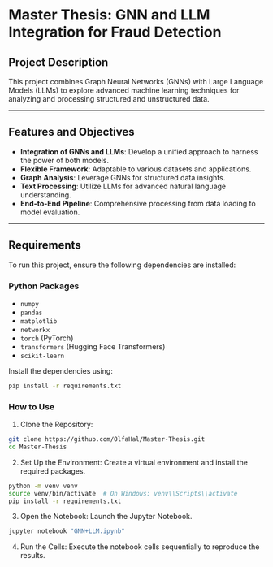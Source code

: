 # Master Thesis: GNN and LLM Integration for Fraud Detection

## Project Description
This project combines Graph Neural Networks (GNNs) with Large Language Models (LLMs) to explore advanced machine learning techniques for analyzing and processing structured and unstructured data.

---

## Features and Objectives
- **Integration of GNNs and LLMs**: Develop a unified approach to harness the power of both models.
- **Flexible Framework**: Adaptable to various datasets and applications.
- **Graph Analysis**: Leverage GNNs for structured data insights.
- **Text Processing**: Utilize LLMs for advanced natural language understanding.
- **End-to-End Pipeline**: Comprehensive processing from data loading to model evaluation.

---

## Requirements
To run this project, ensure the following dependencies are installed:

### Python Packages
- `numpy`
- `pandas`
- `matplotlib`
- `networkx`
- `torch` (PyTorch)
- `transformers` (Hugging Face Transformers)
- `scikit-learn`

Install the dependencies using:
```bash
pip install -r requirements.txt
```
### How to Use

1. Clone the Repository:

```bash
git clone https://github.com/OlfaHal/Master-Thesis.git
cd Master-Thesis
```
2. Set Up the Environment: Create a virtual environment and install the required packages.

```bash
python -m venv venv
source venv/bin/activate  # On Windows: venv\\Scripts\\activate
pip install -r requirements.txt
```
3. Open the Notebook: Launch the Jupyter Notebook.

```bash
jupyter notebook "GNN+LLM.ipynb"
```
4. Run the Cells: Execute the notebook cells sequentially to reproduce the results.

